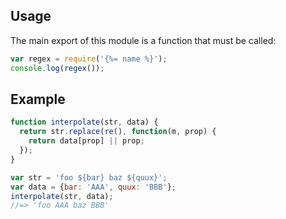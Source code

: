 ## Usage

The main export of this module is a function that must be called:

```js
var regex = require('{%= name %}');
console.log(regex());
```

## Example

```js
function interpolate(str, data) {
  return str.replace(re(), function(m, prop) {
    return data[prop] || prop;
  });
}

var str = 'foo ${bar} baz ${quux}';
var data = {bar: 'AAA', quux: 'BBB'};
interpolate(str, data);
//=> 'foo AAA baz BBB'
```
